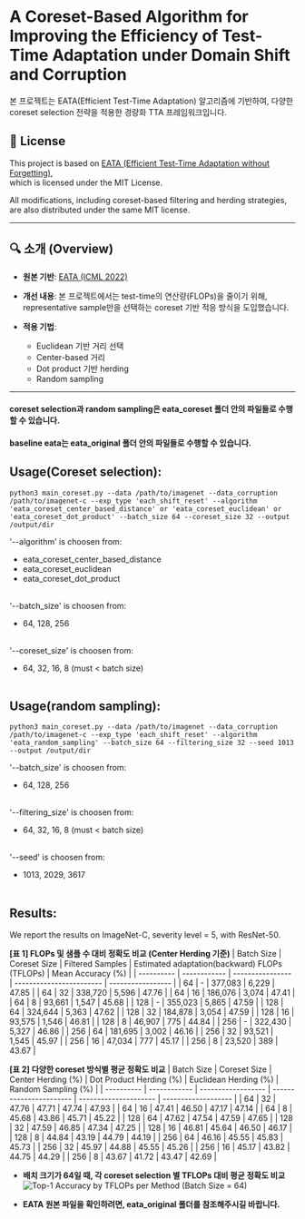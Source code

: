 # A Coreset-Based Algorithm for Improving the Efficiency of Test-Time Adaptation under Domain Shift and Corruption

본 프로젝트는 EATA(Efficient Test-Time Adaptation) 알고리즘에 기반하여,
다양한 coreset selection 전략을 적용한 경량화 TTA 프레임워크입니다.

## 🧾 License

This project is based on [EATA (Efficient Test-Time Adaptation without Forgetting)](https://github.com/mr-eggplant/EATA.git),  
which is licensed under the MIT License.

All modifications, including coreset-based filtering and herding strategies,  
are also distributed under the same MIT license.

---
## 🔍 소개 (Overview)

- **원본 기반**: [EATA (ICML 2022)](https://github.com/mr-eggplant/EATA.git)
- **개선 내용**: 본 프로젝트에서는 test-time의 연산량(FLOPs)을 줄이기 위해,
  representative sample만을 선택하는 coreset 기반 적응 방식을 도입했습니다.
  
- **적용 기법**:
  - Euclidean 기반 거리 선택
  - Center-based 거리
  - Dot product 기반 herding
  - Random sampling
  
---
#### coreset selection과 random sampling은 eata_coreset 폴더 안의 파일들로 수행할 수 있습니다.
#### baseline eata는 eata_original 폴더 안의 파일들로 수행할 수 있습니다.

## Usage(Coreset selection):
```python3 main_coreset.py --data /path/to/imagenet --data_corruption /path/to/imagenet-c --exp_type 'each_shift_reset' --algorithm 'eata_coreset_center_based_distance' or 'eata_coreset_euclidean' or 'eata_coreset_dot_product' --batch_size 64 --coreset_size 32 --output /output/dir```

'--algorithm' is choosen from:
  - eata_coreset_center_based_distance
  - eata_coreset_euclidean
  - eata_coreset_dot_product<br><br>
  
'--batch_size' is choosen from:
  - 64, 128, 256<br><br>
  
'--coreset_size' is choosen from:
  - 64, 32, 16, 8 (must < batch size)<br><br>

## Usage(random sampling):
```python3 main_coreset.py --data /path/to/imagenet --data_corruption /path/to/imagenet-c --exp_type 'each_shift_reset' --algorithm 'eata_random_sampling' --batch_size 64 --filtering_size 32 --seed 1013 --output /output/dir```

'--batch_size' is choosen from:
  - 64, 128, 256<br><br>
  
'--filtering_size' is choosen from:
  - 64, 32, 16, 8 (must < batch size)<br><br>
  
'--seed' is choosen from:
  - 1013, 2029, 3617<br><br>

## Results:
We report the results on ImageNet-C, severity level = 5, with ResNet-50.<br>

**[표 1] FLOPs 및 샘플 수 대비 정확도 비교 (Center Herding 기준)**
| Batch Size | Coreset Size | Filtered Samples | Estimated adaptation(backward) FLOPs (TFLOPs) | Mean Accuracy (%) |
| ---------- | ------------ | ---------------- | ------------------------ | ----------------- |
| 64         | -            | 377,083          | 6,229                    | 47.85             |
| 64         | 32           | 338,720          | 5,596                    | 47.76             |
| 64         | 16           | 186,076          | 3,074                    | 47.41             |
| 64         | 8            | 93,661           | 1,547                    | 45.68             |
| 128        | -            | 355,023          | 5,865                    | 47.59             |
| 128        | 64           | 324,644          | 5,363                    | 47.62             |
| 128        | 32           | 184,878          | 3,054                    | 47.59             |
| 128        | 16           | 93,575           | 1,546                    | 46.81             |
| 128        | 8            | 46,907           | 775                      | 44.84             |
| 256        | -            | 322,430          | 5,327                    | 46.86             |
| 256        | 64           | 181,695          | 3,002                    | 46.16             |
| 256        | 32           | 93,521           | 1,545                    | 45.97             |
| 256        | 16           | 47,034           | 777                      | 45.17             |
| 256        | 8            | 23,520           | 389                      | 43.67             |

**[표 2] 다양한 coreset 방식별 평균 정확도 비교**
| Batch Size | Coreset Size | Center Herding (%) | Dot Product Herding (%) | Euclidean Herding (%) | Random Sampling (%) |
| ---------- | ------------ | ------------------ | ----------------------- | --------------------- | ------------------- |
| 64         | 32           | 47.76              | 47.71                   | 47.74                 | 47.93               |
| 64         | 16           | 47.41              | 46.50                   | 47.17                 | 47.14               |
| 64         | 8            | 45.68              | 43.86                   | 45.71                 | 45.22               |
| 128        | 64           | 47.62              | 47.54                   | 47.59                 | 47.65               |
| 128        | 32           | 47.59              | 46.85                   | 47.34                 | 47.25               |
| 128        | 16           | 46.81              | 45.64                   | 46.50                 | 46.17               |
| 128        | 8            | 44.84              | 43.19                   | 44.79                 | 44.19               |
| 256        | 64           | 46.16              | 45.55                   | 45.83                 | 45.73               |
| 256        | 32           | 45.97              | 44.88                   | 45.55                 | 45.26               |
| 256        | 16           | 45.17              | 43.82                   | 44.75                 | 44.29               |
| 256        | 8            | 43.67              | 41.72                   | 43.47                 | 42.69               |


- **배치 크기가 64일 때, 각 coreset selection 별 TFLOPs 대비 평균 정확도 비교**
![Top-1 Accuracy by TFLOPs per Method (Batch Size = 64)](eata_coreset/figures/Top_1_Accuracy_by_TFLOPs_per_Method.png)

- **EATA 원본 파일을 확인하려면, eata_original 폴더를 참조해주시길 바랍니다.**
